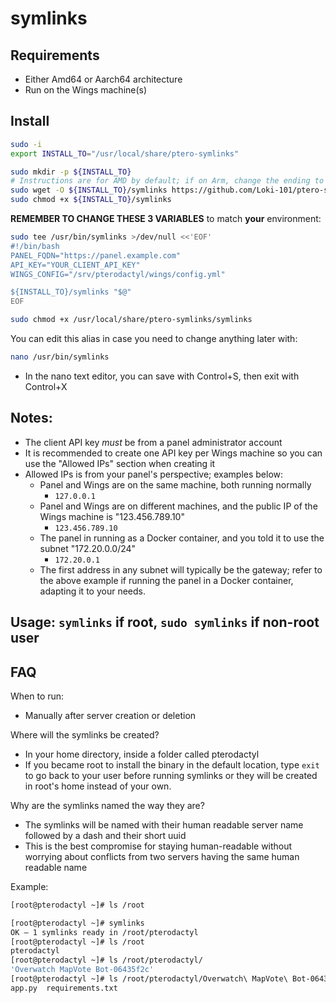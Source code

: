 # symlinks
## Requirements
- Either Amd64 or Aarch64 architecture
- Run on the Wings machine(s)

## Install
```bash
sudo -i
export INSTALL_TO="/usr/local/share/ptero-symlinks"
```

```bash
sudo mkdir -p ${INSTALL_TO}
# Instructions are for AMD by default; if on Arm, change the ending to symlinks-aarch64-unknown-linux-musl to download the correct binary for your system
sudo wget -O ${INSTALL_TO}/symlinks https://github.com/Loki-101/ptero-symlinks/releases/latest/download/symlinks-x86_64-unknown-linux-musl
sudo chmod +x ${INSTALL_TO}/symlinks
```

**REMEMBER TO CHANGE THESE 3 VARIABLES** to match **your** environment:
```bash
sudo tee /usr/bin/symlinks >/dev/null <<'EOF'
#!/bin/bash
PANEL_FQDN="https://panel.example.com"
API_KEY="YOUR_CLIENT_API_KEY"
WINGS_CONFIG="/srv/pterodactyl/wings/config.yml"

${INSTALL_TO}/symlinks "$@"
EOF

sudo chmod +x /usr/local/share/ptero-symlinks/symlinks
```
You can edit this alias in case you need to change anything later with:
```bash
nano /usr/bin/symlinks
```
- In the nano text editor, you can save with Control+S, then exit with Control+X

## Notes:
- The client API key *must* be from a panel administrator account
- It is recommended to create one API key per Wings machine so you can use the "Allowed IPs" section when creating it
- Allowed IPs is from your panel's perspective; examples below:
  - Panel and Wings are on the same machine, both running normally
    - ``127.0.0.1``
  - Panel and Wings are on different machines, and the public IP of the Wings machine is "123.456.789.10"
    - ``123.456.789.10``
  - The panel in running as a Docker container, and you told it to use the subnet "172.20.0.0/24"
    - ``172.20.0.1``
  - The first address in any subnet will typically be the gateway; refer to the above example if running the panel in a Docker container, adapting it to your needs.


## Usage: ``symlinks`` if root, ``sudo symlinks`` if non-root user

## FAQ
When to run:
- Manually after server creation or deletion

Where will the symlinks be created?
- In your home directory, inside a folder called pterodactyl
- If you became root to install the binary in the default location, type ``exit`` to go back to your user before running symlinks or they will be created in root's home instead of your own.

Why are the symlinks named the way they are?
- The symlinks will be named with their human readable server name followed by a dash and their short uuid
- This is the best compromise for staying human-readable without worrying about conflicts from two servers having the same human readable name

Example:
```bash
[root@pterodactyl ~]# ls /root

[root@pterodactyl ~]# symlinks
OK — 1 symlinks ready in /root/pterodactyl
[root@pterodactyl ~]# ls /root
pterodactyl
[root@pterodactyl ~]# ls /root/pterodactyl/
'Overwatch MapVote Bot-06435f2c'
[root@pterodactyl ~]# ls /root/pterodactyl/Overwatch\ MapVote\ Bot-06435f2c/
app.py  requirements.txt
```
